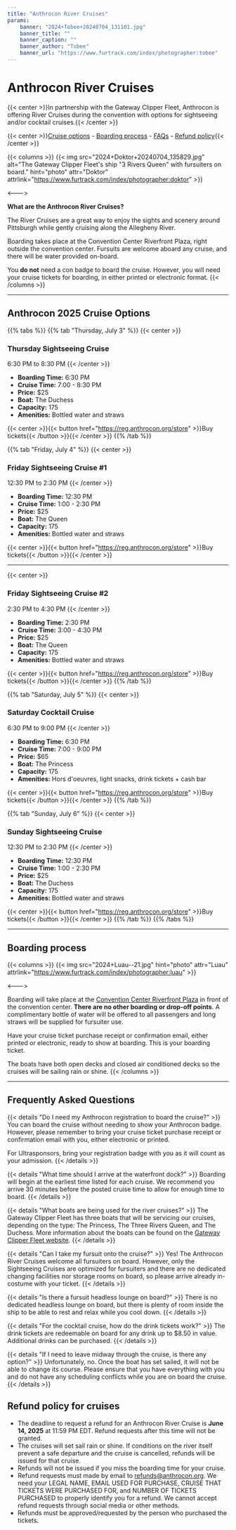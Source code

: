 ```yaml
---
title: "Anthrocon River Cruises"
params:
    banner: "2024+Tobee+20240704_131101.jpg"
    banner_title: ""
    banner_caption: ""
    banner_author: "Tobee"
    banner_url: "https://www.furtrack.com/index/photographer:tobee"
---
```


# Anthrocon River Cruises

{{< center >}}In partnership with the Gateway Clipper Fleet, Anthrocon is offering River Cruises during the convention with options for sightseeing and/or cocktail cruises.{{< /center >}}

{{< center >}}[Cruise options](#anthrocon-2025-cruise-options) - [Boarding process](#boarding-process) - [FAQs](#frequently-asked-questions) - [Refund policy](#refund-policy-for-cruises){{< /center >}}

{{< columns >}}
{{< img src="2024+Doktor+20240704_135829.jpg" alt="The Gateway Clipper Fleet's ship \"3 Rivers Queen\" with fursuiters on board." hint="photo" attr="Doktor" attrlink="https://www.furtrack.com/index/photographer:doktor" >}}

<--->

**What are the Anthrocon River Cruises?**

The River Cruises are a great way to enjoy the sights and scenery around Pittsburgh while gently cruising along the Allegheny River.

Boarding takes place at the Convention Center Riverfront Plaza, right outside the convention center. Fursuits are welcome aboard any cruise, and there will be water provided on-board.

You **do not** need a con badge to board the cruise. However, you will need your cruise tickets for boarding, in either printed or electronic format.
{{< /columns >}}

***

## Anthrocon 2025 Cruise Options

{{% tabs %}}
{{% tab "Thursday, July 3" %}}
{{< center >}}
### Thursday Sightseeing Cruise

6:30 PM to 8:30 PM
{{< /center >}}

- **Boarding Time:** 6:30 PM
- **Cruise Time:** 7:00 - 8:30 PM
- **Price:** $25
- **Boat:** The Duchess
- **Capacity:** 175
- **Amenities:** Bottled water and straws

{{< center >}}{{< button href="https://reg.anthrocon.org/store" >}}Buy tickets{{< /button >}}{{< /center >}}
{{% /tab %}}

{{% tab "Friday, July 4" %}}
{{< center >}}
### Friday Sightseeing Cruise #1

12:30 PM to 2:30 PM
{{< /center >}}

- **Boarding Time:** 12:30 PM
- **Cruise Time:** 1:00 - 2:30 PM
- **Price:** $25
- **Boat:** The Queen
- **Capacity:** 175
- **Amenities:** Bottled water and straws

{{< center >}}{{< button href="https://reg.anthrocon.org/store" >}}Buy tickets{{< /button >}}{{< /center >}}

***

{{< center >}}
### Friday Sightseeing Cruise #2

2:30 PM to 4:30 PM
{{< /center >}}

- **Boarding Time:** 2:30 PM
- **Cruise Time:** 3:00 - 4:30 PM
- **Price:** $25
- **Boat:** The Queen
- **Capacity:** 175
- **Amenities:** Bottled water and straws

{{< center >}}{{< button href="https://reg.anthrocon.org/store" >}}Buy tickets{{< /button >}}{{< /center >}}
{{% /tab %}}

{{% tab "Saturday, July 5" %}}
{{< center >}}
### Saturday Cocktail Cruise

6:30 PM to 9:00 PM
{{< /center >}}

- **Boarding Time:** 6:30 PM
- **Cruise Time:** 7:00 - 9:00 PM
- **Price:** $65
- **Boat:** The Princess
- **Capacity:** 175
- **Amenities:** Hors d'oeuvres, light snacks, drink tickets + cash bar

{{< center >}}{{< button href="https://reg.anthrocon.org/store" >}}Buy tickets{{< /button >}}{{< /center >}}
{{% /tab %}}

{{% tab "Sunday, July 6" %}}
{{< center >}}
### Sunday Sightseeing Cruise

12:30 PM to 2:30 PM
{{< /center >}}

- **Boarding Time:** 12:30 PM
- **Cruise Time:** 1:00 - 2:30 PM
- **Price:** $25
- **Boat:** The Duchess
- **Capacity:** 175
- **Amenities:** Bottled water and straws

{{< center >}}{{< button href="https://reg.anthrocon.org/store" >}}Buy tickets{{< /button >}}{{< /center >}}
{{% /tab %}}
{{% /tabs %}}

***

## Boarding process

{{< columns >}}
{{< img src="2024+Luau--21.jpg" hint="photo" attr="Luau" attrlink="https://www.furtrack.com/index/photographer:luau" >}}

<--->

Boarding will take place at the [Convention Center Riverfront Plaza](https://www.google.com/maps/place/Convention+Center+Riverfront+Plaza/@40.4466298,-79.9981438,17.6z/data=%25214m5%25213m4%25211s0x8834f3e2d1b52e63:0x3fcb157773936665%25218m2%25213d40.4462946%25214d-79.9964557) in front of the convention center. **There are no other boarding or drop-off points**. A complimentary bottle of water will be offered to all passengers and long straws will be supplied for fursuiter use.

Have your cruise ticket purchase receipt or confirmation email, either printed or electronic, ready to show at boarding. This is your boarding ticket.

The boats have both open decks and closed air conditioned decks so the cruises will be sailing rain or shine.
{{< /columns >}}

***

## Frequently Asked Questions

{{< details "Do I need my Anthrocon registration to board the cruise?" >}}
You can board the cruise without needing to show your Anthrocon badge. However, please remember to bring your cruise ticket purchase receipt or confirmation email with you, either electronic or printed.

For Ultrasponsors, bring your registration badge with you as it will count as your admission.
{{< /details >}}

{{< details "What time should I arrive at the waterfront dock?" >}}
Boarding will begin at the earliest time listed for each cruise. We recommend you arrive 30 minutes before the posted cruise time to allow for enough time to board.
{{< /details >}}

{{< details "What boats are being used for the river cruises?" >}}
The Gateway Clipper Fleet has three boats that will be servicing our cruises, depending on the type: The Princess, The Three Rivers Queen, and The Duchess. More information about the boats can be found on the [Gateway Clipper Fleet website](https://www.gatewayclipper.com/about-us/boats/).
{{< /details >}}

{{< details "Can I take my fursuit onto the cruise?" >}}
Yes! The Anthrocon River Cruises welcome all fursuiters on board. However, only the Sightseeing Cruises are optimized for fursuiters and there are no dedicated changing facilities nor storage rooms on board, so please arrive already in-costume with your ticket.
{{< /details >}}

{{< details "Is there a fursuit headless lounge on board?" >}}
There is no dedicated headless lounge on board, but there is plenty of room inside the ship to be able to rest and relax while you cool down.
{{< /details >}}

{{< details "For the cocktail cruise, how do the drink tickets work?" >}}
The drink tickets are redeemable on board for any drink up to $8.50 in value. Additional drinks can be purchased.
{{< /details >}}

{{< details "If I need to leave midway through the cruise, is there any option?" >}}
Unfortunately, no. Once the boat has set sailed, it will not be able to change its course. Please ensure that you have everything with you and do not have any scheduling conflicts while you are on board the cruise.
{{< /details >}}

## Refund policy for cruises

- The deadline to request a refund for an Anthrocon River Cruise is **June 14, 2025** at 11:59 PM EDT. Refund requests after this time will not be granted.
- The cruises will set sail rain or shine. If conditions on the river itself prevent a safe departure and the cruise is cancelled, refunds will be issued for that cruise.
- Refunds will not be issued if you miss the boarding time for your cruise.
- Refund requests must made by email to <refunds@anthrocon.org>. We need your LEGAL NAME, EMAIL USED FOR PURCHASE, CRUISE THAT TICKETS WERE PURCHASED FOR, and NUMBER OF TICKETS PURCHASED to properly identify you for a refund. We cannot accept refund requests through social media or other methods.
- Refunds must be approved/requested by the person who purchased the tickets.
